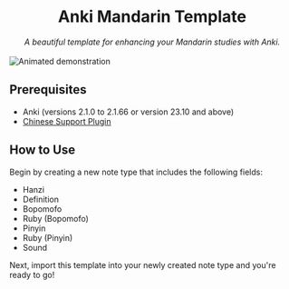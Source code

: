 <h1 style="text-align: center;">
  Anki Mandarin Template
</h1>

<div style="text-align: center;">
  <i>A beautiful template for enhancing your Mandarin studies with Anki.</i>
</div>

<br>

<img src="https://github.com/riceset/Anki-Mandarin-Template/assets/48802655/4870f64b-d71c-4481-8e39-f7789cfe89eb" alt="Animated demonstration">

## Prerequisites

- Anki (versions 2.1.0 to 2.1.66 or version 23.10 and above)
- [Chinese Support Plugin](https://ankiweb.net/shared/info/1752008591)

## How to Use

Begin by creating a new note type that includes the following fields:

- Hanzi
- Definition
- Bopomofo
- Ruby (Bopomofo)
- Pinyin
- Ruby (Pinyin)
- Sound

Next, import this template into your newly created note type and you're ready to go!

